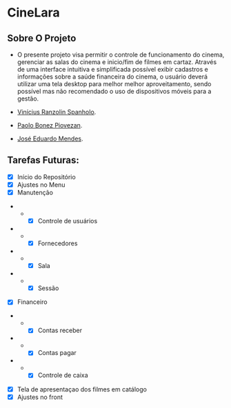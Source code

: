 
# CineLara
## Sobre O Projeto

-  O presente projeto visa permitir o controle de funcionamento do cinema, gerenciar as salas do cinema e inicio/fim de filmes em cartaz. Através de uma interface intuitiva e simplificada
possível exibir cadastros e informações sobre a saúde financeira do cinema, o usuário deverá utilizar uma tela desktop para melhor
melhor aproveitamento, sendo possível mas não recomendado o uso de dispositivos móveis
para a gestão.<br> 

- [Vinícius Ranzolin Spanholo](160857@upf.br).
- [Paolo Bonez Piovezan](161692@upf.br).
- [José Eduardo Mendes](183153@upf.br).



## Tarefas Futuras:
- [x] Início do Repositório
- [x] Ajustes no Menu
- [x] Manutenção
- - - [x] Controle de usuários
- - - [x] Fornecedores
- - - [x] Sala
- - - [x] Sessão
- [x] Financeiro
- - - [x] Contas receber
- - - [x] Contas pagar
- - - [x] Controle de caixa
- [x] Tela de apresentaçao dos filmes em catálogo
- [x] Ajustes no front
